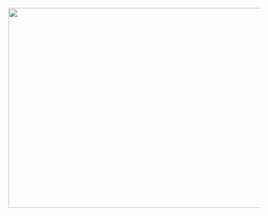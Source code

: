 <div align="center">
	<br>
	<a href="https://raw.githubusercontent.com/ryankoch13/ryankoch13/main/README.md">
		<img src="header.svg" width="800" height="400">
	</a>
	<br>
</div>